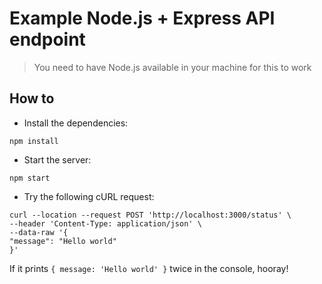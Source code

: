 # Example Node.js + Express API endpoint

> You need to have Node.js available in your machine for this to work

## How to

- Install the dependencies:

```
npm install
```

- Start the server:

```
npm start
```

- Try the following cURL request:

```
curl --location --request POST 'http://localhost:3000/status' \
--header 'Content-Type: application/json' \
--data-raw '{
"message": "Hello world"
}'
```

If it prints `{ message: 'Hello world' }` twice in the console, hooray!
